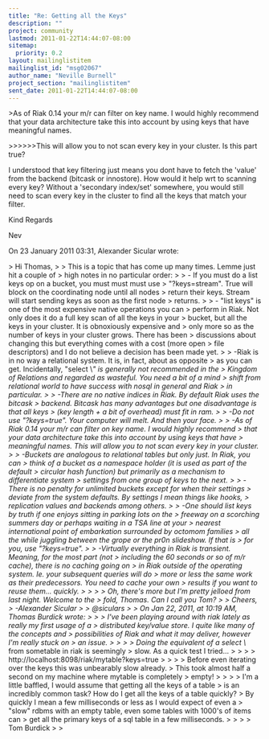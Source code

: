 ```yaml
---
title: "Re: Getting all the Keys"
description: ""
project: community
lastmod: 2011-01-22T14:44:07-08:00
sitemap:
  priority: 0.2
layout: mailinglistitem
mailinglist_id: "msg02067"
author_name: "Neville Burnell"
project_section: "mailinglistitem"
sent_date: 2011-01-22T14:44:07-08:00
---
```



&gt;As of Riak 0.14 your m/r can filter on key name. I would highly recommend
that your data architecture take this into account by using keys that have
meaningful names.

&gt;&gt;&gt;&gt;&gt;&gt;This will allow you to not scan every key in your cluster.
Is this part true?

I understood that key filtering just means you dont have to fetch the
'value' from the backend (bitcask or innostore). How would it help wrt to
scanning every key? Without a 'secondary index/set' somewhere, you would
still need to scan every key in the cluster to find all the keys that match
your filter.

Kind Regards

Nev

On 23 January 2011 03:31, Alexander Sicular  wrote:

&gt; Hi Thomas,
&gt;
&gt; This is a topic that has come up many times. Lemme just hit a couple of
&gt; high notes in no particular order:
&gt;
&gt; - If you must do a list keys op on a bucket, you must must must use
&gt; "?keys=stream". True will block on the coordinating node until all nodes
&gt; return their keys. Stream will start sending keys as soon as the first node
&gt; returns.
&gt;
&gt; - "list keys" is one of the most expensive native operations you can
&gt; perform in Riak. Not only does it do a full key scan of all the keys in your
&gt; bucket, but all the keys in your cluster. It is obnoxiously expensive and
&gt; only more so as the number of keys in your cluster grows. There has been
&gt; discussions about changing this but everything comes with a cost (more open
&gt; file descriptors) and I do not believe a decision has been made yet.
&gt;
&gt; -Riak is in no way a relational system. It is, in fact, about as opposite
&gt; as you can get. Incidentally, "select \\*" is generally not recommended in the
&gt; Kingdom of Relations and regarded as wasteful. You need a bit of a mind
&gt; shift from relational world to have success with nosql in general and Riak
&gt; in particular.
&gt;
&gt; -There are no native indices in Riak. By default Riak uses the bitcask
&gt; backend. Bitcask has many advantages but one disadvantage is that all keys
&gt; (key length + a bit of overhead) must fit in ram.
&gt;
&gt; -Do not use "?keys=true". Your computer will melt. And then your face.
&gt;
&gt; -As of Riak 0.14 your m/r can filter on key name. I would highly recommend
&gt; that your data architecture take this into account by using keys that have
&gt; meaningful names. This will allow you to not scan every key in your cluster.
&gt;
&gt; -Buckets are analogous to relational tables but only just. In Riak, you can
&gt; think of a bucket as a namespace holder (it is used as part of the default
&gt; circular hash function) but primarily as a mechanism to differentiate system
&gt; settings from one group of keys to the next.
&gt;
&gt; -There is no penalty for unlimited buckets except for when their settings
&gt; deviate from the system defaults. By settings I mean things like hooks,
&gt; replication values and backends among others.
&gt;
&gt; -One should list keys by truth if one enjoys sitting in parking lots on the
&gt; freeway on a scorching summers day or perhaps waiting in a TSA line at your
&gt; nearest international point of embarkation surrounded by octomom families
&gt; all the while juggling between the grope or the pr0n slideshow. If that is
&gt; for you, use "?keys=true".
&gt;
&gt; -Virtually everything in Riak is transient. Meaning, for the most part (not
&gt; including the 60 seconds or so of m/r cache), there is no caching going on
&gt; in Riak outside of the operating system. Ie. your subsequent queries will do
&gt; more or less the same work as their predecessors. You need to cache your own
&gt; results if you want to reuse them... quickly.
&gt;
&gt;
&gt;
&gt; Oh, there's more but I'm pretty jelloed from last night. Welcome to the
&gt; fold, Thomas. Can I call you Tom?
&gt;
&gt; Cheers,
&gt; -Alexander Sicular
&gt;
&gt; @siculars
&gt;
&gt; On Jan 22, 2011, at 10:19 AM, Thomas Burdick wrote:
&gt;
&gt; &gt; I've been playing around with riak lately as really my first usage of a
&gt; distributed key/value store. I quite like many of the concepts and
&gt; possibilities of Riak and what it may deliver, however I'm really stuck on
&gt; an issue.
&gt; &gt;
&gt; &gt; Doing the equivalent of a select \\* from sometable in riak is seemingly
&gt; slow. As a quick test I tried...
&gt; &gt;
&gt; &gt; http://localhost:8098/riak/mytable?keys=true
&gt; &gt;
&gt; &gt; Before even iterating over the keys this was unbearably slow already.
&gt; This took almost half a second on my machine where mytable is completely
&gt; empty!
&gt; &gt;
&gt; &gt; I'm a little baffled, I would assume that getting all the keys of a table
&gt; is an incredibly common task? How do I get all the keys of a table quickly?
&gt; By quickly I mean a few milliseconds or less as I would expect of even a
&gt; "slow" rdbms with an empty table, even some tables with 1000's of items can
&gt; get all the primary keys of a sql table in a few milliseconds.
&gt; &gt;
&gt; &gt; Tom Burdick
&gt; &gt;

